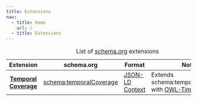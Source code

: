 ```yaml
---
title: Extensions
nav:
  - title: Home 
    url: /
  - title: Extensions
---
```


<div class="table-responsive">
 <table class="table table-striped table-sm">
   <caption>List of <a href="http://schema.org" target="_blank">schema.org</a> extensions</caption>
   <thead>
     <tr>
       <th scope="col">Extension</th>
       <th scope="col">schema.org</th>
       <th scope="col">Format</th>
       <th scope="col">Note</th>
     </tr>
   </thead>
   <tbody>
     <tr>
       <th scope="row" class="text-nowrap"><a href="extensions/temporal.html">Temporal Coverage</a></th>
       <td class="text-nowrap"><a href="http://schema.org/temporalCoverage" target="_blank">schema:temporalCoverage</a></td>
       <td class="text-nowrap"><a href="context/temporal.jsonld">JSON-LD Context</a></td>
       <td class="text-nowrap"><div class="text-nowrap">Extends schema:temporalCoverage with <a href="https://www.w3.org/TR/owl-time/" target="_blank">OWL-Time</a></div></td>
     </tr>
   </tbody>
 </table>
</div>
